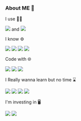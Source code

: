 ### About ME 👋



 I use 👨‍💻
 
<img src="https://img.shields.io/badge/Artix_Linux-10A0CC?style=for-the-badge&logo=artix-linux&logoColor=white"> and <img src="https://img.shields.io/badge/Windows-0078D6?style=for-the-badge&logo=windows&logoColor=white">



                                            
I know ⚙️

<img src="https://img.shields.io/badge/Lua-2C2D72?style=for-the-badge&logo=lua&logoColor=white"> <img src="https://img.shields.io/badge/Python-3776AB?style=for-the-badge&logo=python&logoColor=white"> <img src="https://img.shields.io/badge/C-00599C?style=for-the-badge&logo=c&logoColor=white"> <img src="https://img.shields.io/badge/Node.js-339933?style=for-the-badge&logo=nodedotjs&logoColor=white">

  
 Code with 🌐
 
<img src="https://img.shields.io/badge/Visual_Studio_Code-0078D4?style=for-the-badge&logo=visual%20studio%20code&logoColor=white"> <img src="https://img.shields.io/badge/pycharm-143?style=for-the-badge&logo=pycharm&logoColor=black&color=black&labelColor=green"> <img src="https://img.shields.io/badge/Xcode-007ACC?style=flat-square&logo=Xcode&logoColor=white">

I Really wanna learn but no time ⌛️

<img src="https://img.shields.io/badge/Docker-2CA5E0?style=for-the-badge&logo=docker&logoColor=white"> <img src="	https://img.shields.io/badge/Ruby-CC342D?style=for-the-badge&logo=ruby&logoColor=white"> <img src="https://img.shields.io/badge/HTML5-E34F26?style=for-the-badge&logo=html5&logoColor=white"> <img src="https://img.shields.io/badge/CSS3-1572B6?style=for-the-badge&logo=css3&logoColor=white">

 I'm investing in 🖥

<img src="https://img.shields.io/badge/Xrp-black?style=for-the-badge&logo=xrp&logoColor=white">
  
  
  <img src="https://github-readme-stats.vercel.app/api?username=Sammytv&&show_icons=true&title_color=ffffff&icon_color=ffffff&text_color=daf7dc&bg_color=151515">
  

